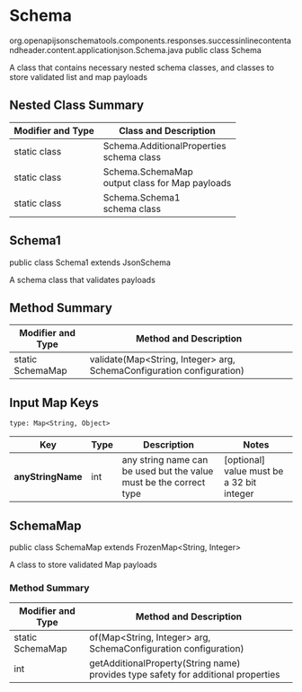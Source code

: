 # Schema
org.openapijsonschematools.components.responses.successinlinecontentandheader.content.applicationjson.Schema.java
public class Schema

A class that contains necessary nested schema classes, and classes to store validated list and map payloads

## Nested Class Summary
| Modifier and Type | Class and Description |
| ----------------- | ---------------------- |
| static class | Schema.AdditionalProperties<br> schema class |
| static class | Schema.SchemaMap<br> output class for Map payloads |
| static class | Schema.Schema1<br> schema class |

## Schema1
public class Schema1
extends JsonSchema

A schema class that validates payloads


## Method Summary
| Modifier and Type | Method and Description |
| ----------------- | ---------------------- |
| static SchemaMap | validate(Map<String, Integer> arg, SchemaConfiguration configuration) |

## Input Map Keys
```
type: Map<String, Object>
```
Key | Type |  Description | Notes
------------ | ------------- | ------------- | -------------
**anyStringName** | int | any string name can be used but the value must be the correct type | [optional] value must be a 32 bit integer

## SchemaMap
public class SchemaMap
extends FrozenMap<String, Integer>

A class to store validated Map payloads

### Method Summary
| Modifier and Type | Method and Description |
| ----------------- | ---------------------- |
| static SchemaMap | of(Map<String, Integer> arg, SchemaConfiguration configuration) |
| int | getAdditionalProperty(String name)<br>provides type safety for additional properties |
